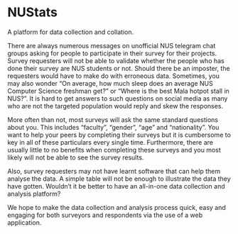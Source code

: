 # NUStats

A platform for data collection and collation.

There are always numerous messages on unofficial NUS telegram chat groups asking for people to participate in their survey for their projects.
Survey requesters will not be able to validate whether the people who has done their survey are NUS students or not.
Should there be an imposter, the requesters would have to make do with erroneous data.
Sometimes, you may also wonder “On average, how much sleep does an average NUS Computer Science freshman get?” or “Where is the best Mala hotpot stall in NUS?”.
It is hard to get answers to such questions on social media as many who are not the targeted population would reply and skew the responses.

More often than not, most surveys will ask the same standard questions about you.
This includes “faculty”, “gender”, “age” and “nationality”.
You want to help your peers by completing their surveys but it is cumbersome to key in all of these particulars every single time.
Furthermore, there are usually little to no benefits when completing these surveys and you most likely will not be able to see the survey results.

Also, survey requesters may not have learnt software that can help them analyse the data.
A simple table will not be enough to illustrate the data they have gotten.
Wouldn’t it be better to have an all-in-one data collection and analysis platform?

We hope to make the data collection and analysis process quick, easy and engaging for both surveyors and respondents via the use of a web application.
